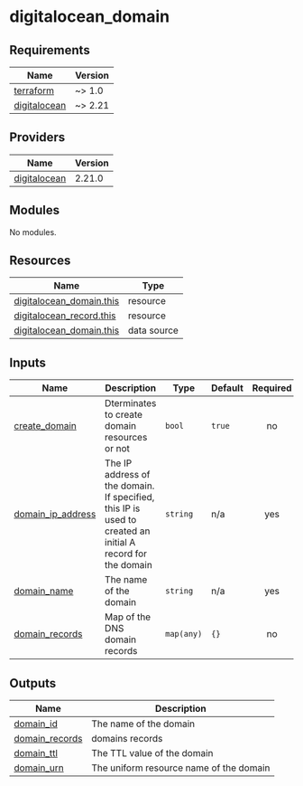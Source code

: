 # digitalocean_domain

<!-- BEGINNING OF PRE-COMMIT-TERRAFORM DOCS HOOK -->
## Requirements

| Name | Version |
|------|---------|
| <a name="requirement_terraform"></a> [terraform](#requirement\_terraform) | ~> 1.0 |
| <a name="requirement_digitalocean"></a> [digitalocean](#requirement\_digitalocean) | ~> 2.21 |

## Providers

| Name | Version |
|------|---------|
| <a name="provider_digitalocean"></a> [digitalocean](#provider\_digitalocean) | 2.21.0 |

## Modules

No modules.

## Resources

| Name | Type |
|------|------|
| [digitalocean_domain.this](https://registry.terraform.io/providers/digitalocean/digitalocean/latest/docs/resources/domain) | resource |
| [digitalocean_record.this](https://registry.terraform.io/providers/digitalocean/digitalocean/latest/docs/resources/record) | resource |
| [digitalocean_domain.this](https://registry.terraform.io/providers/digitalocean/digitalocean/latest/docs/data-sources/domain) | data source |

## Inputs

| Name | Description | Type | Default | Required |
|------|-------------|------|---------|:--------:|
| <a name="input_create_domain"></a> [create\_domain](#input\_create\_domain) | Dterminates to create domain resources or not | `bool` | `true` | no |
| <a name="input_domain_ip_address"></a> [domain\_ip\_address](#input\_domain\_ip\_address) | The IP address of the domain. If specified, this IP is used to created an initial A record for the domain | `string` | n/a | yes |
| <a name="input_domain_name"></a> [domain\_name](#input\_domain\_name) | The name of the domain | `string` | n/a | yes |
| <a name="input_domain_records"></a> [domain\_records](#input\_domain\_records) | Map of the DNS domain records | `map(any)` | `{}` | no |

## Outputs

| Name | Description |
|------|-------------|
| <a name="output_domain_id"></a> [domain\_id](#output\_domain\_id) | The name of the domain |
| <a name="output_domain_records"></a> [domain\_records](#output\_domain\_records) | domains records |
| <a name="output_domain_ttl"></a> [domain\_ttl](#output\_domain\_ttl) | The TTL value of the domain |
| <a name="output_domain_urn"></a> [domain\_urn](#output\_domain\_urn) | The uniform resource name of the domain |
<!-- END OF PRE-COMMIT-TERRAFORM DOCS HOOK -->